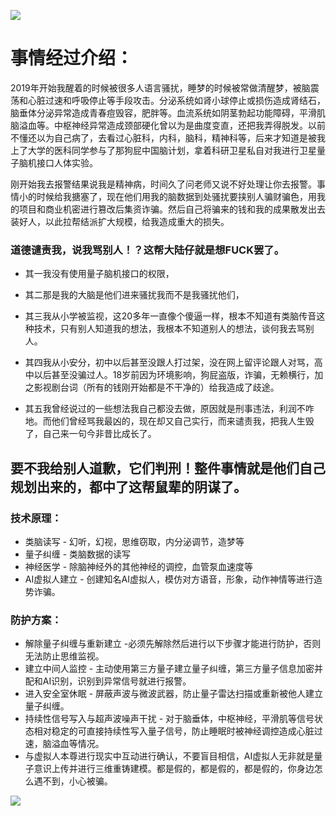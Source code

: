 ![](https://yougonglin.github.io/The-official-website-of-Apocalypse-Mountain-Forest-Enterprise/website/atlas/26e77d42c64b5084f53309489723b2c1.jpeg)

# 事情经过介绍：
2019年开始我醒着的时候被很多人语言骚扰，睡梦的时候被常做清醒梦，被脑震荡和心脏过速和呼吸停止等手段攻击。分泌系统如肾小球停止或损伤造成肾结石，脑垂体分泌异常造成青春痘毁容，肥胖等。血流系统如阴茎勃起功能障碍，平滑肌脑溢血等。中枢神经异常造成颈部硬化曾以为是曲度变直，还把我弄得脱发。以前不懂还以为自己病了，去看过心脏科，内科，脑科，精神科等，后来才知道是被我上了大学的医科同学参与了那狗屁中国脑计划，拿着科研卫星私自对我进行卫星量子脑机接口人体实验。

刚开始我去报警结果说我是精神病，时间久了问老师又说不好处理让你去报警。事情小的时候给我搪塞了，现在他们用我的脑数据到处骚扰要挟别人骗财骗色，用我的项目和商业机密进行篡改后集资诈骗。然后自己将骗来的钱和我的成果散发出去装好人，以此拉帮结派扩大规模，给我造成重大的损失。

### 道德谴责我，说我骂别人！？这帮大陆仔就是想FUCK罢了。

- 其一我没有使用量子脑机接口的权限，

- 其二那是我的大脑是他们进来骚扰我而不是我骚扰他们，

- 其三我从小学被监视，这20多年一直像个傻逼一样，根本不知道有类脑传音这种技术，只有别人知道我的想法，我根本不知道别人的想法，谈何我去骂别人。

- 其四我从小安分，初中以后甚至没跟人打过架，没在网上留评论跟人对骂，高中以后甚至没骗过人。18岁前因为环境影响，狗屁盗版，诈骗，无赖横行，加之影视剧台词（所有的钱刚开始都是不干净的）给我造成了歧途。

- 其五我曾经说过的一些想法我自己都没去做，原因就是刑事违法，利润不咋地。而他们曾经骂我最凶的，现在却又自己实行，而来谴责我，把我人生毁了，自己来一句今非昔比成长了。

## 要不我给别人道歉，它们判刑！整件事情就是他们自己规划出来的，都中了这帮鼠辈的阴谋了。

### 技术原理：
- 类脑读写 - 幻听，幻视，思维窃取，内分泌调节，造梦等
- 量子纠缠 - 类脑数据的读写
- 神经医学 - 除脑神经外的其他神经的调控，血管泵血速度等
- AI虚拟人建立 - 创建知名AI虚拟人，模仿对方语音，形象，动作神情等进行造势诈骗。

### 防护方案：
- 解除量子纠缠与重新建立 -必须先解除然后进行以下步骤才能进行防护，否则无法防止思维监视。
- 建立中间人监控 - 主动使用第三方量子建立量子纠缠，第三方量子信息加密并配和AI识别，识别到异常信号就进行报警。
- 进入安全室休眠 - 屏蔽声波与微波武器，防止量子雷达扫描或重新被他人建立量子纠缠。
- 持续性信号写入与超声波噪声干扰 - 对于脑垂体，中枢神经，平滑肌等信号状态相对稳定的可直接持续性写入量子信号，防止睡眠时被神经调控造成心脏过速，脑溢血等情况。
- 与虚拟人本尊进行现实中互动进行确认，不要盲目相信，AI虚拟人无非就是量子意识上传并进行三维重铸建模。都是假的，都是假的，都是假的，你身边怎么遇不到，小心被骗。

![](https://yougonglin.github.io/The-official-website-of-Apocalypse-Mountain-Forest-Enterprise/website/atlas/haha.gif)
